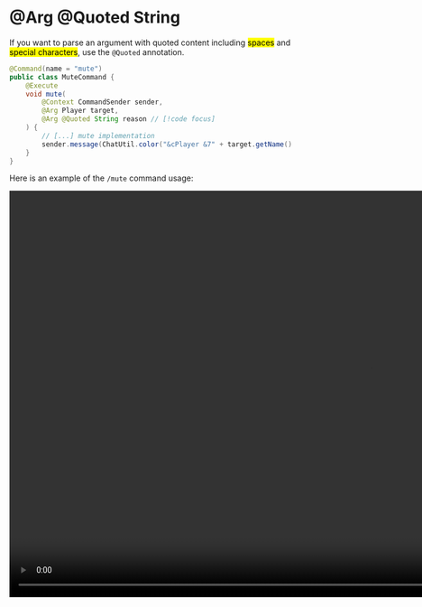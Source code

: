 # @Arg @Quoted String

If you want to parse an argument with quoted content including <mark>spaces</mark> and <mark>special characters</mark>, use the `@Quoted` annotation.

```java
@Command(name = "mute")
public class MuteCommand {
    @Execute
    void mute(
        @Context CommandSender sender, 
        @Arg Player target, 
        @Arg @Quoted String reason // [!code focus]
    ) {
        // [...] mute implementation
        sender.message(ChatUtil.color("&cPlayer &7" + target.getName() + " &chas been muted! Reason: &7" + reason));
    }
}
```

Here is an example of the `/mute` command usage:

<Console
scheme="/mute <player> <reason...>"
input="/mute Rollczi &quot;Spamming and harassment&quot;"
output="Player Rollczi has been muted! Reason: Spamming and harassment"
/>

<video width="1280" height="720" controls>
  <source src="/quoted.webm" type="video/webm">
  Your browser does not support the video tag.
</video>
